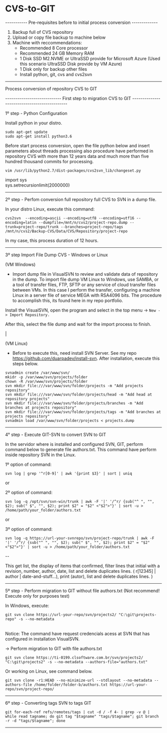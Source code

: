 # CVS-to-GIT

----------- Pre-requisites before to initial process conversion -------------

1. Backup full of CVS repository
2. Upload or copy file backup to machine below
3. Machine with reccommendations:
   - Recommended 8 Core processor
   - Recommended 24 GB Memory RAM
   - 1 Disk SSD M2.NVME or UltraSSD provide for Microsoft Azure (Used this scenario UltraSSD Disk provide by VM Azure)
   - 1 Disk only for backup other files
   - Install python, git, cvs and cvs2svn

------------------------------------------------------------------------------------------------------------

Process conversion of repository CVS to GIT


---------------------------- First step to migration CVS to GIT ---------------------------------------------

1º step - Python Configuration

Install python in your distro.

```
sudo apt-get update
sudo apt-get install python3.6
```

Before start process conversion, open the file python below and insert parameters about threads processing also procedure have performed in repository CVS with more than 12 years data and much more than five hundred thousand commits for processing.

```vim /usr/lib/python2.7/dist-packages/cvs2svn_lib/changeset.py```

import sys<br>
sys.setrecursionlimit(2000000) 

------------------------------------------------------------------------------------------------------------

2º step - Perfom conversion full repository full CVS to SVN in a dump file.

In your distro Linux, execute this command:

```cvs2svn  --encoding=ascii --encoding=utf8 --encoding=utf16 --encoding=latin --dumpfile=/mnt/n/cvs2/project-repo.dump --trunk=project-repo/trunk --branches=project-repo/tags  /mnt/n/cvs2/Backup-CVS/Data/CVS/Repository/project-repo```

In my case, this process duration of 12 hours.

------------------------------------------------------------------------------------------------------------

3º step Import File Dump  CVS - Windows or Linux

(VM Windows)
- Import dump file in VisualSVN to review and validate data of repository in the dump. To import file dump VM Linux to Windows, use SAMBA, or a tool of transfer files, FTP, SFTP or any service of cloud transfer files between VMs. In this case I perform the transfer, configuring a machine Linux in a server file of service MEGA with RSA4096 bits. The procedure to accomplish this, its found here in my repo portfolio.

Install the VisualSVN, open the program and select in the top menu -> ```New -> Import Repository.```

After this, select the file dump and wait for the import process to finish.

|

(VM Linux)
- Before to execute this, need install SVN Server. See my repo https://github.com/duarpadev/install-svn. After installation, execute this steps below.

```
svnadmin create /var/www/svn/
mkidr -p /var/www/svn/projects/folder
chown -R /var/www/svn/projects/folder
svn mkdir file:///var/www/svn/folder/projects -m "Add projects repository"
svn mkdir file:///var/www/svn/folder/projects/head -m "Add head at repository projects"
svn mkdir file:///var/www/svn/folder/projects/branches -m "Add branches at projects repository"
svn mkdir file:///var/www/svn/folder/projects/tags -m "Add branches at projects repository"
svnadmin load /var/www/svn/folder/projects < projects.dump
```

------------------------------------------------------------------------------------------------------------

4° step - Execute GIT-SVN to convert SVN to GIT

In the servidor where is installed and configured SVN, GIT, perform command below to generate file authors.txt. This command have perform inside repository SVN in the Linux.

1º option of command:

```svn log | grep '^r[0-9]' | awk '{print $3}' | sort | uniq ```

or 

2º option of command:

```svn log -q /opt/svn/svn-win/trunk | awk -F '|' '/^r/ {sub("^ ", "", $2); sub(" $", "", $2); print $2" = "$2" <"$2">"}' | sort -u > /home/path/your_folder/authors.txt```

or

3º option of command:

```svn log -q https://url-your-svnrepo/svn/project-repo/trunk | awk -F '|' '/^r/ {sub("^ ", "", $2); sub(" $", "", $2); print $2" = "$2" <"$2">"}' | sort -u > /home/path/your_folder/authors.txt```

--

This get list, the display of items that confirmed, filter lines that initial with a revision, number, author, date, list and delete duplicates lines.
 ( r[12345] | author | date-and-stuff...), print (autor), list and delete duplicates lines. )

------------------------------------------------------------------------------------------------------------

5º step - Perform migration to GIT without file authors.txt (Not recommend! Execute only for purposes test)

In Windows, execute:

```git svn clone https://url-your-repo/svn/projects2/ "C:\git\projects-repo" -s --no-metadata```

<br>Notice: The command have request credencials acess at SVN that has configured in installation VisualSVN.</br>

-> Perform migration to GIT with file authors.txt</br>

```git svn clone https://ti-0199.clsoftware.com.br/svn/projects2/ "C:\git\projects2" -s --no-metadata --authors-file="authors.txt"```

Or working on Linux, see command below. 

```git svn clone -r1:HEAD --no-minimize-url --stdlayout --no-metadata --authors-file /home/folder/folder-b/authors.txt https://url-your-repo/svn/project-repo/```

------------------------------------------------------------------------------------------------------------

6º step - Converting tags SVN to tags GIT

```git for-each-ref refs/remotes/tags | cut -d / -f 4- | grep -v @ | while read tagname; do git tag "$tagname" "tags/$tagname"; git branch -r -d "tags/$tagname"; done```

------------------------------------------------------------------------------------------------------------


